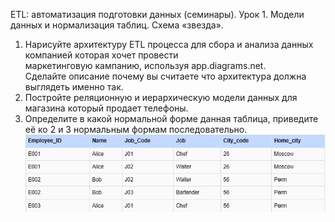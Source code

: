 ETL: автоматизация подготовки данных (семинары).
Урок 1. Модели данных и нормализация таблиц. Схема «звезда».
1. Нарисуйте архитектуру ETL процесса для сбора и анализа данных компанией которая хочет провести  
   маркетинговую кампанию, используя app.diagrams.net.  
   Сделайте описание почему вы считаете что архитектура должна выглядеть именно так.
2. Постройте реляционную и иерархическую модели данных для магазина который продает телефоны.
3. Определите в какой нормальной форме данная таблица, приведите её ко 2 и 3 нормальным формам последовательно.
![img.png](img.png)